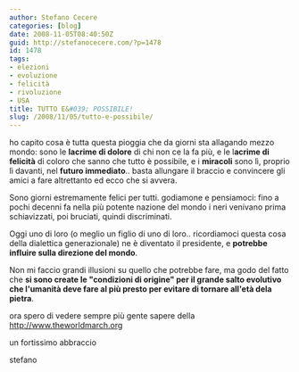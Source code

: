 ```yaml
---
author: Stefano Cecere
categories: [blog]
date: 2008-11-05T08:40:50Z
guid: http://stefanocecere.com/?p=1478
id: 1478
tags:
- elezioni
- evoluzione
- felicità
- rivoluzione
- USA
title: TUTTO E&#039; POSSIBILE!
slug: /2008/11/05/tutto-e-possibile/
---
```


ho capito cosa è tutta questa pioggia che da giorni sta allagando mezzo mondo: sono le **lacrime di dolore** di chi non ce la fa più, e le l**acrime di felicità** di coloro che sanno che tutto è possibile, e i **miracoli** sono lì, proprio lì davanti, nel **futuro immediato**.. basta allungare il braccio e convincere gli amici a fare altrettanto ed ecco che si avvera.

Sono giorni estremamente felici per tutti. godiamone e pensiamoci: fino a pochi decenni fa nella più potente nazione del mondo i neri venivano prima schiavizzati, poi bruciati, quindi discriminati.

Oggi uno di loro (o meglio un figlio di uno di loro.. ricordiamoci questa cosa della dialettica generazionale) ne è diventato il presidente, e **potrebbe influire sulla direzione del mondo**.

Non mi faccio grandi illusioni su quello che potrebbe fare, ma godo del fatto che **si sono create le "condizioni di origine" per il grande salto evolutivo che l'umanità deve fare al più presto per evitare di tornare all'età dela pietra**.

ora spero di vedere sempre più gente sapere della <http://www.theworldmarch.org>

un fortissimo abbraccio

stefano